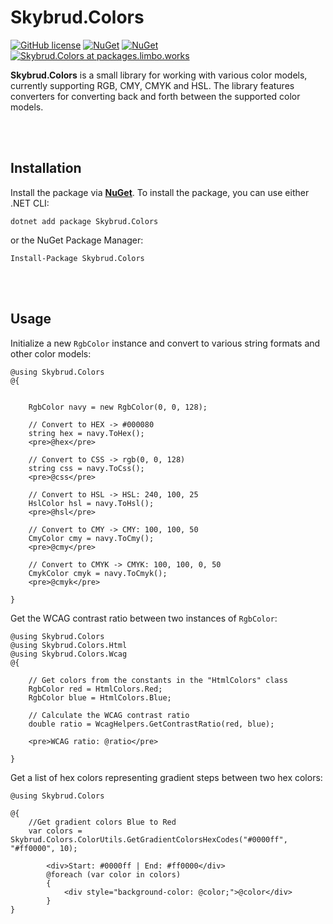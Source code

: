 # Skybrud.Colors

[![GitHub license](https://img.shields.io/badge/license-MIT-blue.svg)](https://github.com/abjerner/Skybrud.Colors/blob/v1/main/LICENSE.md)
[![NuGet](https://img.shields.io/nuget/v/Skybrud.Colors.svg)](https://www.nuget.org/packages/Skybrud.Colors)
[![NuGet](https://img.shields.io/nuget/dt/Skybrud.Colors.svg)](https://www.nuget.org/packages/Skybrud.Colors)
[![Skybrud.Colors at packages.limbo.works](https://img.shields.io/badge/limbo-packages-blue)](https://packages.limbo.works/skybrud.colors/)

**Skybrud.Colors** is a small library for working with various color models, currently supporting RGB, CMY, CMYK and HSL. The library features converters for converting back and forth between the supported color models.

<br /><br />

## Installation

Install the package via [**NuGet**](https://www.nuget.org/packages/Skybrud.Colors). To install the package, you can use either .NET CLI:

```
dotnet add package Skybrud.Colors
```

or the NuGet Package Manager:

```
Install-Package Skybrud.Colors
```

<br /><br />

## Usage

Initialize a new `RgbColor` instance and convert to various string formats and other color models:

```cshtml
@using Skybrud.Colors
@{


    RgbColor navy = new RgbColor(0, 0, 128);

    // Convert to HEX -> #000080
    string hex = navy.ToHex();
    <pre>@hex</pre>

    // Convert to CSS -> rgb(0, 0, 128)
    string css = navy.ToCss();
    <pre>@css</pre>

    // Convert to HSL -> HSL: 240, 100, 25
    HslColor hsl = navy.ToHsl();
    <pre>@hsl</pre>

    // Convert to CMY -> CMY: 100, 100, 50
    CmyColor cmy = navy.ToCmy();
    <pre>@cmy</pre>

    // Convert to CMYK -> CMYK: 100, 100, 0, 50
    CmykColor cmyk = navy.ToCmyk();
    <pre>@cmyk</pre>

}
```

Get the WCAG contrast ratio between two instances of `RgbColor`:

```cshtml
@using Skybrud.Colors
@using Skybrud.Colors.Html
@using Skybrud.Colors.Wcag
@{

    // Get colors from the constants in the "HtmlColors" class
    RgbColor red = HtmlColors.Red;
    RgbColor blue = HtmlColors.Blue;
  
    // Calculate the WCAG contrast ratio
    double ratio = WcagHelpers.GetContrastRatio(red, blue);

    <pre>WCAG ratio: @ratio</pre>

}
```

Get a list of hex colors representing gradient steps between two hex colors:


```cshtml
@using Skybrud.Colors

@{
    //Get gradient colors Blue to Red
    var colors = Skybrud.Colors.ColorUtils.GetGradientColorsHexCodes("#0000ff", "#ff0000", 10); 
   
        <div>Start: #0000ff | End: #ff0000</div>  
        @foreach (var color in colors)
        {
            <div style="background-color: @color;">@color</div>
        }    
}
```

   
[NuGetPackage]: https://www.nuget.org/packages/Skybrud.Colors
[GitHubRelease]: https://github.com/abjerner/Skybrud.Colors/releases/latest
[Changelog]: https://github.com/abjerner/Skybrud.Colors/releases
[Issues]: https://github.com/abjerner/Skybrud.Colors/issues
